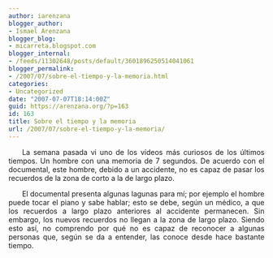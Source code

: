 ```yaml
---
author: iarenzana
blogger_author:
- Ismael Arenzana
blogger_blog:
- micarreta.blogspot.com
blogger_internal:
- /feeds/11302648/posts/default/3601896250514041061
blogger_permalink:
- /2007/07/sobre-el-tiempo-y-la-memoria.html
categories:
- Uncategorized
date: "2007-07-07T18:14:00Z"
guid: https://arenzana.org/?p=163
id: 163
title: Sobre el tiempo y la memoria
url: /2007/07/sobre-el-tiempo-y-la-memoria/
---
```

<p style="text-align:justify;text-indent:20pt;">
  La semana pasada vi uno de los vídeos más curiosos de los últimos tiempos. Un hombre con una memoria de 7 segundos. De acuerdo con el documental, este hombre, debido a un accidente, no es capaz de pasar los recuerdos de la zona de corto a la de largo plazo.
</p>

<p style="text-align:justify;text-indent:20pt;">
  El documental presenta algunas lagunas para mí; por ejemplo el hombre puede tocar el piano y sabe hablar; esto se debe, según un médico, a que los recuerdos a largo plazo anteriores al accidente permanecen. Sin embargo, los nuevos recuerdos no llegan a la zona de largo plazo. Siendo esto así, no comprendo por qué no es capaz de reconocer a algunas personas que, según se da a entender, las conoce desde hace bastante tiempo.
</p>

<center>
</center>